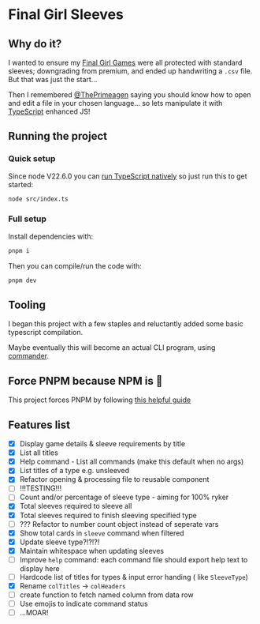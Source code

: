 # Final Girl Sleeves

## Why do it?

I wanted to ensure my [Final Girl Games](https://vanrydergames.com/pages/final-girl) were all protected with standard sleeves; downgrading from premium, and ended up handwriting a `.csv` file. But that was just the start...

Then I remembered [@ThePrimeagen](https://github.com/ThePrimeagen) saying you should know how to open and edit a file in your chosen language... so lets manipulate it with [TypeScript](https://www.typescriptlang.org/) enhanced JS!

## Running the project

### Quick setup

Since node V22.6.0 you can [run TypeScript natively](https://nodejs.org/en/learn/typescript/run-natively) so just run this to get started:

```zsh
node src/index.ts
```

### Full setup

Install dependencies with:

```zsh
pnpm i
```

Then you can compile/run the code with:

```zsh
pnpm dev
```

## Tooling

I began this project with a few staples and reluctantly added some basic typescript compilation.

Maybe eventually this will become an actual CLI program, using [commander](https://github.com/tj/commander.js).

## Force PNPM because NPM is :poop:

This project forces PNPM by following [this helpful guide](https://www.freecodecamp.org/news/how-to-force-use-yarn-or-npm/)

## Features list

- [x] Display game details & sleeve requirements by title
- [X] List all titles
- [x] Help command - List all commands (make this default when no args)
- [x] List titles of a type e.g. unsleeved
- [x] Refactor opening & processing file to reusable component
- [ ] !!!TESTING!!!
- [ ] Count and/or percentage of sleeve type - aiming for 100% ryker
- [x] Total sleeves required to sleeve all
- [x] Total sleeves required to finish sleeving specified type
- [ ] ??? Refactor to number count object instead of seperate vars
- [x] Show total cards in `sleeve` command when filtered
- [x] Update sleeve type?!?!?!
- [x] Maintain whitespace when updating sleeves
- [ ] Improve `help` command: each command file should export help text to display here
- [ ] Hardcode list of titles for types & input error handing ( like `SleeveType`)
- [x] Rename `colTitles` -> `colHeaders`
- [ ] create function to fetch named column from data row
- [ ] Use emojis to indicate command status
- [ ] ...MOAR!
